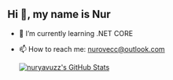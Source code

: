 ## Hi 👋, my name is Nur

- 🌱 I’m currently learning .NET CORE
- 📫 How to reach me: nurovecc@outlook.com



  <a href="https://awesome-github-stats.azurewebsites.net/index.html??cardType=github">    <img  alt="nuryavuzz's GitHub Stats" src="https://awesome-github-stats.azurewebsites.net/user-stats/nuryavuzz?cardType=github" />  </a>
